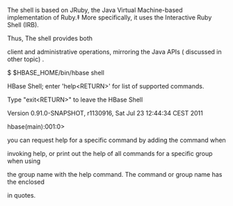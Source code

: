 The shell is based on JRuby, the Java Virtual Machine-based implementation of Ruby.‡ More specifically, it uses the Interactive Ruby Shell \(IRB\).



Thus, The shell provides both

client and administrative operations, mirroring the Java APIs \( discussed in other topic\) .



$ $HBASE\_HOME/bin/hbase shell



HBase Shell; enter 'help&lt;RETURN&gt;' for list of supported commands.





Type "exit&lt;RETURN&gt;" to leave the HBase Shell

Version 0.91.0-SNAPSHOT, r1130916, Sat Jul 23 12:44:34 CEST 2011





hbase\(main\):001:0&gt;





you can request help for a specific command by adding the command when

invoking help, or print out the help of all commands for a specific group when using

the group name with the help command. The command or group name has the enclosed

in quotes.

